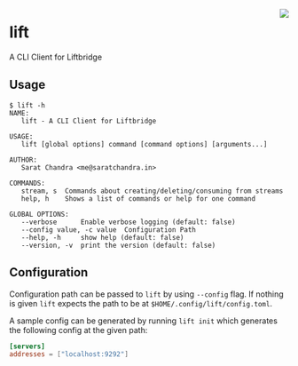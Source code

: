 <a href="https://zerodha.tech"><img src="https://zerodha.tech/static/images/github-badge.svg" align="right" /></a>

# lift

A CLI Client for Liftbridge

## Usage

```
$ lift -h
NAME:
   lift - A CLI Client for Liftbridge

USAGE:
   lift [global options] command [command options] [arguments...]

AUTHOR:
   Sarat Chandra <me@saratchandra.in>

COMMANDS:
   stream, s  Commands about creating/deleting/consuming from streams
   help, h    Shows a list of commands or help for one command

GLOBAL OPTIONS:
   --verbose      Enable verbose logging (default: false)
   --config value, -c value  Configuration Path
   --help, -h     show help (default: false)
   --version, -v  print the version (default: false)
```

## Configuration

Configuration path can be passed to `lift` by using `--config` flag. If nothing is given `lift` expects the path to be at `$HOME/.config/lift/config.toml`.

A sample config can be generated by running `lift init` which generates the following config at the given path:

```toml
[servers]
addresses = ["localhost:9292"]
```
